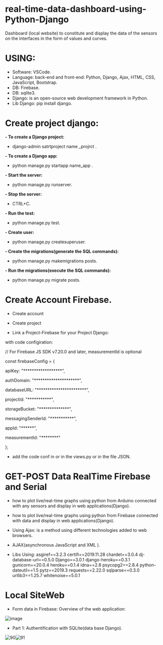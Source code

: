 # real-time-data-dashboard-using-Python-Django
Dashboard (local website) to constitute and display the data of the sensors on the interfaces in the form of values and curves.
# USING:
- Software: VSCode.
- Language: back-end and front-end: Python, Django, Ajax, HTML, CSS, JavaScript, Bootstrap.
- DB: Firebase.
- DB: sqlite3.
- Django: is an open-source web development framework in Python.
- Lib Django: pip install django.
# Create project django:

**- To create a Django project:**

- django-admin satrtproject name _projrct .

**- To create a Django app:**

- python manage.py startapp name_app .

**- Start the server:**

- python manage.py runserver.

**- Stop the server:**

- CTRL+C.

**- Run the test:**

- python manage.py test.

**- Create user:**

- python manage.py createsuperuser.

**- Create the migrations(generate the SQL commands):**

- python manage.py makemigrations posts.

**- Run the migrations(execute the SQL commands):**

- python manage.py migrate posts.

# Create Account Firebase.

- Create account 

- Create project

- Link  a Project-Firebase for your Project Django:

with code configiration:

// For Firebase JS SDK v7.20.0 and later, measurementId is optional

const firebaseConfig = {

  apiKey: "******************",
  
  authDomain: "*********************",
  
  databaseURL: "***********************",
  
  projectId: "***********",
  
  storageBucket: "**************",
  
  messagingSenderId: "***********",
  
  appId: "******",
  
  measurementId: "********"
  
};

- add the code conf in <scripts></scripts> or in the views.py or in the file JSON.

# GET-POST Data RealTime Firebase and Serial

- how to plot live/real-time graphs using python from Arduino connected with any sensors and display in web applications(Django).

- how to plot live/real-time graphs using python from Firebase connected with data and display in web applications(Django).

- Using Ajax: is a method using different technologies added to web browsers.

- AJAX(asynchronous JavaScript and XML ).

- Libs Using:
asgiref==3.2.3
certifi==2019.11.28
chardet==3.0.4
dj-database-url==0.5.0
Django==3.0.1
django-heroku==0.3.1
gunicorn==20.0.4
heroku==0.1.4
idna==2.8
psycopg2==2.8.4
python-dateutil==1.5
pytz==2019.3
requests==2.22.0
sqlparse==0.3.0
urllib3==1.25.7
whitenoise==5.0.1

# Local SiteWeb
* Form data in Firebase: Overview of the web application:

![image](https://user-images.githubusercontent.com/60444937/126646168-47730218-a06a-40ef-be8b-dadd420305e8.png)

* Part 1: Authentification with SQLite(data base Django). 

![90](https://user-images.githubusercontent.com/60444937/126646643-703fe89e-12b1-4cd4-acb7-666d6b1fb06a.PNG)![91](https://user-images.githubusercontent.com/60444937/126646628-2ce52d36-41cd-4e55-aa1f-b4a17d8a417c.PNG)

